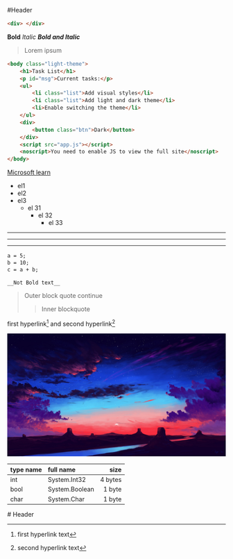 #Header

```html
<div> </div>
```



__Bold__
_Italic_
___Bold and Italic___


>Lorem ipsum


```html
<body class="light-theme">
    <h1>Task List</h1>
    <p id="msg">Current tasks:</p>
    <ul>
        <li class="list">Add visual styles</li>
        <li class="list">Add light and dark theme</li>
        <li>Enable switching the theme</li>
    </ul>
    <div>
        <button class="btn">Dark</button>
    </div>
    <script src="app.js"></script>
    <noscript>You need to enable JS to view the full site</noscript>
</body>
```


[Microsoft learn](https://learn.microsoft.com/)



<!-- Second tutorial  -->

* el1
* el2
* el3
    * el 31
        * el 32
            * el 33

---
___

***


```
a = 5;
b = 10;
c = a + b;

```

    __Not Bold text__
<!-- \__Also not Bold__ -->

>Outer block quote
continue
>>Inner blockquote


first hyperlink[^1] and second hyperlink[^2] 


![inserting image](1.jpg)


type name | full name | size
:----|:----------|----:
int  | System.Int32  |4 bytes
bool | System.Boolean|1 byte
char | System.Char| 1 byte

\# Header



[^1]: first hyperlink text
[^2]: second hyperlink text




